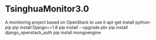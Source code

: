 # TsinghuaMonitor3.0
A monitoring project based on OpenStack
to use it
apt-get install python-pip
pip install Django==1.8
pip install --upgrade pbr
pip install django_openstack_auth
pip install mongoengine
